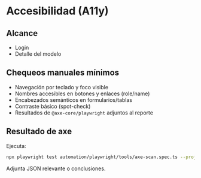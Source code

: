 # Accesibilidad (A11y)

## Alcance
- Login
- Detalle del modelo

## Chequeos manuales mínimos
- Navegación por teclado y foco visible
- Nombres accesibles en botones y enlaces (role/name)
- Encabezados semánticos en formularios/tablas
- Contraste básico (spot-check)
- Resultados de `@axe-core/playwright` adjuntos al reporte

## Resultado de axe
Ejecuta:
```bash
npx playwright test automation/playwright/tools/axe-scan.spec.ts --project=chromium
```
Adjunta JSON relevante o conclusiones.
